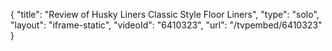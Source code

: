 {
    "title": "Review of Husky Liners Classic Style Floor Liners",
    "type": "solo",
    "layout": "iframe-static",
    "videoId": "6410323",
    "url": "\/tvpembed\/6410323"
}